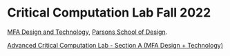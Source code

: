 # Critical Computation Lab Fall 2022

[MFA Design and Technology](http://www.newschool.edu/parsons/mfa-design-technology/), [Parsons School of Design](http://www.newschool.edu/parsons/).


[Advanced Critical Computation Lab - Section A (MFA Design + Technology)
](https://courses.newschool.edu/courses/PGTE5251/) 

